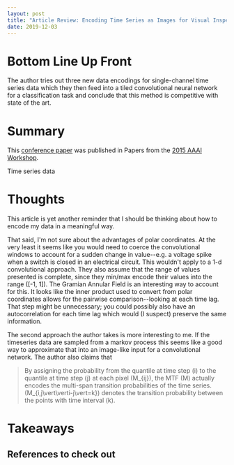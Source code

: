 ```yaml
---
layout: post
title: "Article Review: Encoding Time Series as Images for Visual Inspection and Classification Using Tiled Convolutional Networks"
date: 2019-12-03
---
```

# Bottom Line Up Front

The author tries out three new data encodings for single-channel time series data which they then feed into a tiled convolutional neural network for a classification task and conclude that this method is competitive with state of the art.

# Summary

This [conference paper](https://www.aaai.org/ocs/index.php/WS/AAAIW15/paper/viewPaper/10179) was published in Papers from the [2015 AAAI Workshop](https://www.aaai.org/ocs/index.php/WS/AAAIW15/index).

Time series data 

# Thoughts

This article is yet another reminder that I should be thinking about how to encode my data in a meaningful way. 

That said, I'm not sure about the advantages of polar coordinates. At the very least it seems like you would need to coerce the convolutional windows to account for a sudden change in value--e.g. a voltage spike when a switch is closed in an electrical circuit. This wouldn't apply to a 1-d convolutional approach. They also assume that the range of values presented is complete, since they min/max encode their values into the range \([-1, 1]\). The Gramian Annular Field is an interesting way to account for this. It looks like the inner product used to convert from polar coordinates allows for the pairwise comparison--looking at each time lag. That step might be unnecessary; you could possibly also have an autocorrelation for each time lag which would (I suspect) preserve the same information.

The second approach the author takes is more interesting to me. If the timeseries data are sampled from a markov process this seems like a good way to approximate that into an image-like input for a convolutional network. The author also claims that

> By assigning the probability from the quantile at time step \(i\) to the quantile at time step \(j\) at each pixel \(M_{ij}\), the MTF \(M\) actually encodes the multi-span transition probabilities of the time series. \(M_{i,j\vert\verti-j\vert=k}\) denotes the transition probability between the points with time interval \(k\).

# Takeaways

## References to check out
